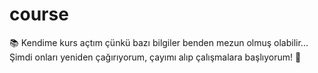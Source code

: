 # course
📚 Kendime kurs açtım çünkü bazı bilgiler benden mezun olmuş olabilir... Şimdi onları yeniden çağırıyorum, çayımı alıp çalışmalara başlıyorum! 🚀
